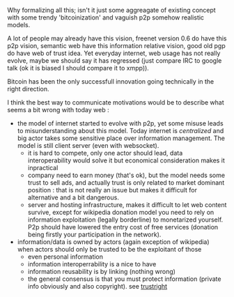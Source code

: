 [hm]: # (+++)
[hm]: # (date = "2015-05-30T12:43:26+01:00")
[hm]: # (draft = true)
[hm]: # (title = "Motivation behind striple formalism")
[hm]: # (categories = ["Striple","Personal"])
[hm]: # (tags = ["personal"])
[hm]: # (keywords = ["personal"])
[hm]: # (weight = 99)
[hm]: # (+++)



Why formalizing all this; isn't it just some aggreagate of existing concept with some trendy 'bitcoinization' and vaguish p2p somehow realistic models.

A lot of people may already have this vision, freenet version 0.6 do have this p2p vision, semantic web have this information relative vision, good old pgp do have web of trust idea. Yet everyday internet, web usage has not really evolve, maybe we should say it has regressed (just compare IRC to google talk (ok it is biased I should compare it to xmpp)).

Bitcoin has been the only successfull innovation going technically in the right direction.

I think the best way to communicate motivations would be to describe what seems a bit wrong with today web :

* the model of internet started to evolve with p2p, yet some misuse leads to misunderstanding about this model. Today internet is *centralized* and big actor takes some sensitive place over information management. The model is still client server (even with websocket).
  - it is hard to compete, only one actor should lead, data interoperability would solve it but economical consideration makes it inpractical
  - company need to earn money (that's ok), but the model needs some trust to sell ads, and actually trust is only related to market dominant position : that is not really an issue but makes it difficult for alternative and a bit dangerous.
  - server and hosting infrastructure, makes it difficult to let web content survive, except for wikipedia donation model you need to rely on information exploitation (legally borderline) to monetarized yourself. P2p should have lowered the entry cost of free services (donation being firstly your participation in the network).
* information/data is owned by actors (again exception of wikipedia) when actors should only be trusted to be the exploitant of those
  - even personal information
  - information interoperrability is a nice to have
  - information reusability is by linking (nothing wrong)
  - the general consensus is that you must protect information (private info obviously and also copyright). see [trustright](./trustright.md)

